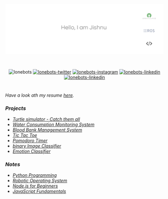 [![GitHub Banner - Jishnu Suresh](lonebotsbg_background_removed.png)](https://twitter.com/intent/follow?screen_name=lonebots)

<br/>
<!--<p font-size="bolder" align="center"><a href="https://lonebots.github.io"> Let's Explore! </a></p>-->

<div align="center">

<!--GITHUBSTAT STREAK
[![GitHub Streak](http://github-readme-streak-stats.herokuapp.com?user=lonebots&theme=tokyonight&hide_border=true&date_format=j%20M%5B%20Y%5D)](https://git.io/streak-stats)-->

<!--GITHUB CONTRIBUTE SNAKE
![github contribution grid snake animation](https://raw.githubusercontent.com/lonebots/lonebots/output/github-contribution-grid-snake-dark.svg#gh-dark-mode-only)![github contribution grid snake animation](https://raw.githubusercontent.com/lonebots/lonebots/output/github-contribution-grid-snake.svg#gh-light-mode-only)-->
</div>

<p align="center"> 
<img src="https://komarev.com/ghpvc/?username=lonebots&label=Profile%20views&color=0e75b6&style=for-the-badge" alt="lonebots" />
<a href="https://twitter.com/intent/follow?screen_name=lonebots" target="__blank"><img src="https://img.shields.io/twitter/follow/lonebots?logo=twitter&color=0e75b6&style=for-the-badge" alt="lonebots-twitter"/></a>
<a href="https://instagram.com/lonebots" target="__blank"><img src="https://img.shields.io/badge/instagram-E4405F?style=for-the-badge&logo=instagram&logoColor=white" alt="lonebots-instagram"/></a>
<a href="https://linkedin.com/in/lonebots" target="__blank"><img src="https://img.shields.io/badge/linkedin-%230077B5.svg?style=for-the-badge&logo=linkedin&logoColor=white" alt="lonebots-linkedin"/></a>
<a href="mailto:jishnusurajila@gmail.com?subject=Hey%20Jishnu,%20you%20are%20awesome" target="__blank"><img src="https://img.shields.io/badge/Gmail-D14836?style=for-the-badge" alt="lonebots-linkedin"/></a>
</p>    
    
<!--
<a href="https://www.buymeacoffee.com/lonebots" target="__blank"><img src="https://img.buymeacoffee.com/button-api/?text=Buy me a coffee&emoji=&slug=lonebots&button_colour=f6d32d&font_colour=000000&font_family=Poppins&outline_colour=000000&coffee_colour=FFDD00" /></a>
-->

#
<i>
<!-- Hey, I'm a recent computer science graduate with a strong interest in robotics. I'm fascinated by the challenges and opportunities presented by this dynamic field, and always eager to explore new ideas and technologies that can push the boundaries of what's possible in robotics. If you share my passion for robotics or just want to learn more about this exciting field, feel free to explore my GitHub projects and join me on this incredible journey of discovery and innovation. -->

Have a look ath my resume [here](https://drive.google.com/file/d/1vS2oqIQ17ohhufTjnoDYRX6DEhJIVoZi/view?usp=drive_link).    
    
### Projects

<!-- ### Robotics or IoT  -->
<!-- ### Full Stack Development  -->
<!-- ### Machine Learning -->
- [Turtle simulator - Catch them all](https://github.com/lonebots/turtlesim-catch-them-all)
- [Water Consumption Monitoring System](https://github.com/lonebots/water-meter-project)
- [Blood Bank Management System](https://github.com/lonebots/blood-bank-app)
- [Tic Tac Toe](https://github.com/lonebots/tic-tac-toe)
- [Pomodoro Timer](https://github.com/lonebots/pomodoro-timer-app)
- [binary Image Classifier](https://github.com/lonebots/emotion-classifier)
- [Emotion Classifier](https://github.com/lonebots/emotion-classifier)

### Notes

- [Python Programming](https://github.com/lonebots/python-programming)
- [Robotic Operating System](https://github.com/lonebots/ros2) 
- [Node.js for Beginners](nodejs-beginner) 
- [JavaScript Fundamentals](https://github.com/lonebots/javascript-fundamentals)

</i>

<!-- reade me status and star tracker
![My github stats](https://github-readme-stats.vercel.app/api?username=lonebots&show_icons=true&theme=tokyonight&count_private=true&include_all_commits=true)
[![Top Langs](https://github-readme-stats.vercel.app/api/top-langs/?username=lonebots&layout=compact&theme=transparent)](https://github.com/soorajbhskrn)
-->

